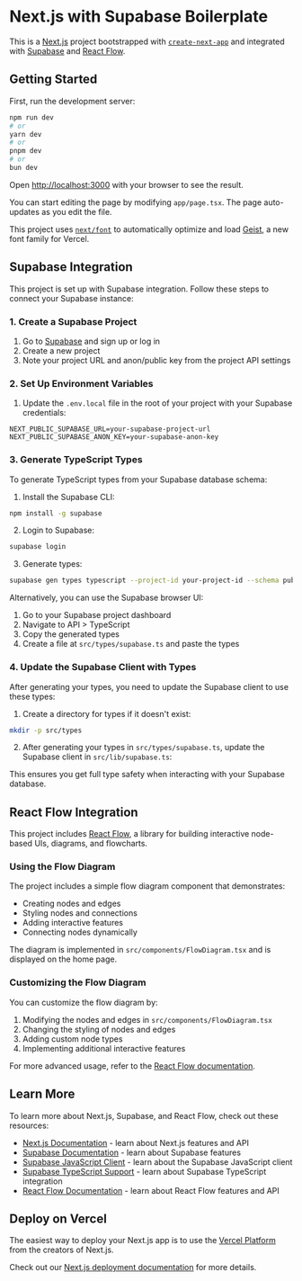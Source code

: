 # Next.js with Supabase Boilerplate

This is a [Next.js](https://nextjs.org) project bootstrapped with [`create-next-app`](https://nextjs.org/docs/app/api-reference/cli/create-next-app) and integrated with [Supabase](https://supabase.com) and [React Flow](https://reactflow.dev/).

## Getting Started

First, run the development server:

```bash
npm run dev
# or
yarn dev
# or
pnpm dev
# or
bun dev
```

Open [http://localhost:3000](http://localhost:3000) with your browser to see the result.

You can start editing the page by modifying `app/page.tsx`. The page auto-updates as you edit the file.

This project uses [`next/font`](https://nextjs.org/docs/app/building-your-application/optimizing/fonts) to automatically optimize and load [Geist](https://vercel.com/font), a new font family for Vercel.

## Supabase Integration

This project is set up with Supabase integration. Follow these steps to connect your Supabase instance:

### 1. Create a Supabase Project

1. Go to [Supabase](https://supabase.com) and sign up or log in
2. Create a new project
3. Note your project URL and anon/public key from the project API settings

### 2. Set Up Environment Variables

1. Update the `.env.local` file in the root of your project with your Supabase credentials:

```
NEXT_PUBLIC_SUPABASE_URL=your-supabase-project-url
NEXT_PUBLIC_SUPABASE_ANON_KEY=your-supabase-anon-key
```

### 3. Generate TypeScript Types

To generate TypeScript types from your Supabase database schema:

1. Install the Supabase CLI:
```bash
npm install -g supabase
```

2. Login to Supabase:
```bash
supabase login
```

3. Generate types:
```bash
supabase gen types typescript --project-id your-project-id --schema public > src/types/supabase.ts
```

Alternatively, you can use the Supabase browser UI:

1. Go to your Supabase project dashboard
2. Navigate to API > TypeScript
3. Copy the generated types
4. Create a file at `src/types/supabase.ts` and paste the types

### 4. Update the Supabase Client with Types

After generating your types, you need to update the Supabase client to use these types:

1. Create a directory for types if it doesn't exist:
```bash
mkdir -p src/types
```

2. After generating your types in `src/types/supabase.ts`, update the Supabase client in `src/lib/supabase.ts`:

This ensures you get full type safety when interacting with your Supabase database.

## React Flow Integration

This project includes [React Flow](https://reactflow.dev/), a library for building interactive node-based UIs, diagrams, and flowcharts.

### Using the Flow Diagram

The project includes a simple flow diagram component that demonstrates:

- Creating nodes and edges
- Styling nodes and connections
- Adding interactive features
- Connecting nodes dynamically

The diagram is implemented in `src/components/FlowDiagram.tsx` and is displayed on the home page.

### Customizing the Flow Diagram

You can customize the flow diagram by:

1. Modifying the nodes and edges in `src/components/FlowDiagram.tsx`
2. Changing the styling of nodes and edges
3. Adding custom node types
4. Implementing additional interactive features

For more advanced usage, refer to the [React Flow documentation](https://reactflow.dev/docs/introduction/).

## Learn More

To learn more about Next.js, Supabase, and React Flow, check out these resources:

- [Next.js Documentation](https://nextjs.org/docs) - learn about Next.js features and API
- [Supabase Documentation](https://supabase.com/docs) - learn about Supabase features
- [Supabase JavaScript Client](https://supabase.com/docs/reference/javascript/introduction) - learn about the Supabase JavaScript client
- [Supabase TypeScript Support](https://supabase.com/docs/reference/javascript/typescript-support) - learn about Supabase TypeScript integration
- [React Flow Documentation](https://reactflow.dev/docs/introduction/) - learn about React Flow features and API

## Deploy on Vercel

The easiest way to deploy your Next.js app is to use the [Vercel Platform](https://vercel.com/new?utm_medium=default-template&filter=next.js&utm_source=create-next-app&utm_campaign=create-next-app-readme) from the creators of Next.js.

Check out our [Next.js deployment documentation](https://nextjs.org/docs/app/building-your-application/deploying) for more details.
